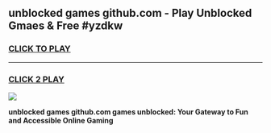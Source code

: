 
## unblocked games github.com - Play Unblocked Gmaes & Free #yzdkw
<h3>
<a href="https://news.freeplayer.one?title=unblocked_games_github.com&ref=03M">CLICK TO PLAY</a></h3>
<hr>

<h3>
<a href="https://news.freeplayer.one?title=unblocked_games_github.com&ref=03M">CLICK 2 PLAY</a>
  
</h3>

<a href="https://news.freeplayer.one?title=unblocked_games_github.com&ref=03M"><img src="https://clearcache.store/games.png"></a>


**unblocked games github.com games unblocked: Your Gateway to Fun and Accessible Online Gaming**
